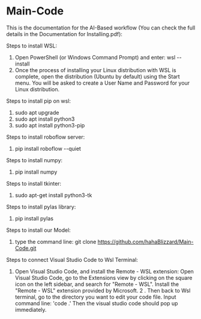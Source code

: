 # Main-Code
This is the documentation for the AI-Based workflow (You can check the full details in the Documentation for Installing.pdf):

Steps to install WSL:
  1. Open PowerShell (or Windows Command Prompt) and enter: wsl --install
  2. Once the process of installing your Linux distribution with WSL is complete, open the distribution (Ubuntu by default) using the Start menu. You will be asked to create a User Name and Password for your Linux distribution.

Steps to install pip on wsl:
  1. sudo apt upgrade
  2. sudo apt install python3
  3. sudo apt install python3-pip

Steps to install roboflow server:
  1. pip install roboflow --quiet

Steps to install numpy:
  1. pip install numpy

Steps to install tkinter:
  1. sudo apt-get install python3-tk

Steps to install pylas library:
  1. pip install pylas

Steps to install our Model:
 1. type the command line: git clone https://github.com/hahaBlizzard/Main-Code.git

Steps to connect Visual Studio Code to Wsl Terminal:
  1. Open Visual Studio Code, and install the Remote - WSL extension: Open Visual Studio Code, go to the Extensions view by clicking on the square icon on the left sidebar, and search for "Remote - WSL". Install the "Remote - WSL" extension provided by Microsoft.
  2 . Then back to Wsl terminal, go to the directory you want to edit your code file. Input command line: 'code .'    Then the visual studio code should pop up immediately. 




